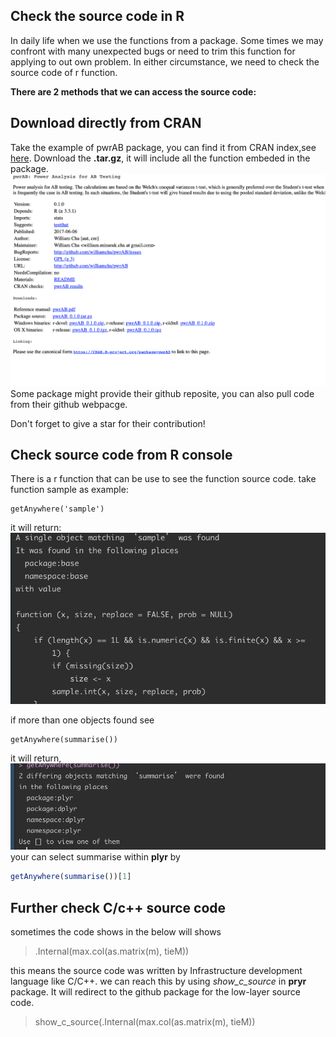 ## Check the source code in R

In daily life when we use the functions from a package. Some times we may confront with many unexpected bugs or need to trim this function for applying to out own problem. In either circumstance, we need to check the source code of r function.

**There are 2 methods that we can access the source code:**

## Download directly from CRAN
Take the example of pwrAB package, you can find it from CRAN index,see [here](https://cran.r-project.org/web/packages/pwrAB/index.html). Download the **.tar.gz**, it will include all the function embeded in the package. ![Alt Image Text](https://raw.githubusercontent.com/diana12333/RNotebook/master/pics/Screen%20Shot%202019-11-11%20at%2010.52.03%20AM.png "Optional Title")
Some package might provide their github reposite, you can also pull code from their github webpacge.

Don't forget to give a star for their contribution!
## Check source code from R console
There is a r function that can be use to see the function source code.
take function sample as example:

```
getAnywhere('sample')
```
it will return:
![](https://raw.githubusercontent.com/diana12333/RNotebook/master/pics/Screen%20Shot%202019-11-11%20at%2011.03.20%20AM.png)

if more than one objects found see
```
getAnywhere(summarise())
```
it will return,
![](https://raw.githubusercontent.com/diana12333/RNotebook/master/pics/Screen%20Shot%202019-11-11%20at%2011.08.47%20AM.png)
 your can select summarise within **plyr** by 
 
```R
getAnywhere(summarise())[1]
```
## Further check C/c++ source code
sometimes the code shows in the below will shows
>.Internal(max.col(as.matrix(m), tieM))


this means the source code was written by Infrastructure development language like C/C++.
we can reach this by using *show_c_source* in **pryr** package. It will redirect to the github package for the low-layer source code.
>show\_c\_source(.Internal(max.col(as.matrix(m), tieM))
